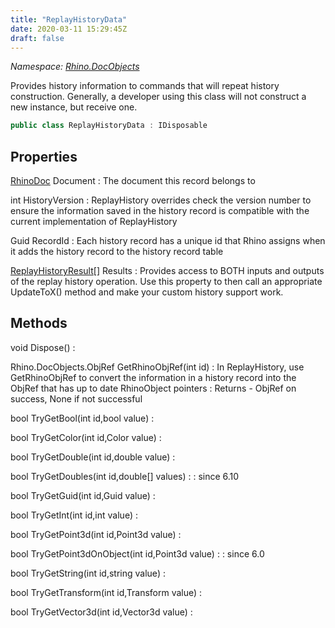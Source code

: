 ```yaml
---
title: "ReplayHistoryData"
date: 2020-03-11 15:29:45Z
draft: false
---
```


*Namespace: [Rhino.DocObjects](../)*

Provides history information to commands that will repeat history construction.
   Generally, a developer using this class will not construct a new instance, but receive one.
```cs
public class ReplayHistoryData : IDisposable
```
## Properties

[RhinoDoc](/rhinocommon/rhino/rhinodoc/) Document
: The document this record belongs to

int HistoryVersion
: ReplayHistory overrides check the version number to ensure the information
     saved in the history record is compatible with the current implementation
     of ReplayHistory

Guid RecordId
: Each history record has a unique id that Rhino assigns when it adds the
     history record to the history record table

[ReplayHistoryResult](/rhinocommon/rhino/docobjects/replayhistoryresult/)[] Results
: Provides access to BOTH inputs and outputs of the replay history operation.
     Use this property to then call an appropriate UpdateToX() method and make your
     custom history support work.
## Methods

void Dispose()
: 

Rhino.DocObjects.ObjRef GetRhinoObjRef(int id)
: In ReplayHistory, use GetRhinoObjRef to convert the information
     in a history record into the ObjRef that has up to date
     RhinoObject pointers
: Returns - ObjRef on success, None if not successful

bool TryGetBool(int id,bool value)
: 

bool TryGetColor(int id,Color value)
: 

bool TryGetDouble(int id,double value)
: 

bool TryGetDoubles(int id,double[] values)
: 
: since 6.10

bool TryGetGuid(int id,Guid value)
: 

bool TryGetInt(int id,int value)
: 

bool TryGetPoint3d(int id,Point3d value)
: 

bool TryGetPoint3dOnObject(int id,Point3d value)
: 
: since 6.0

bool TryGetString(int id,string value)
: 

bool TryGetTransform(int id,Transform value)
: 

bool TryGetVector3d(int id,Vector3d value)
: 
